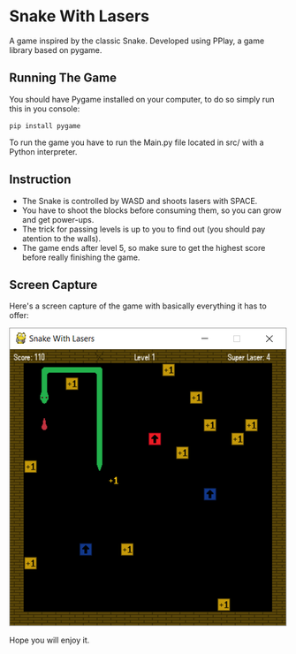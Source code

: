 # Snake With Lasers

A game inspired by the classic Snake. Developed using PPlay, a game library based on pygame.

## Running The Game

You should have Pygame installed on your computer, to do so simply run this in you console:
```
pip install pygame
```
To run the game you have to run the Main.py file located in src/ with a Python interpreter.

## Instruction

* The Snake is controlled by WASD and shoots lasers with SPACE.
* You have to shoot the blocks before consuming them, so you can grow and get power-ups.
* The trick for passing levels is up to you to find out (you should pay atention to the walls).
* The game ends after level 5, so make sure to get the highest score before really finishing the game.

## Screen Capture

Here's a screen capture of the game with basically everything it has to offer:

![Screen Capture](/img/readme/screen_capture.png)



Hope you will enjoy it.